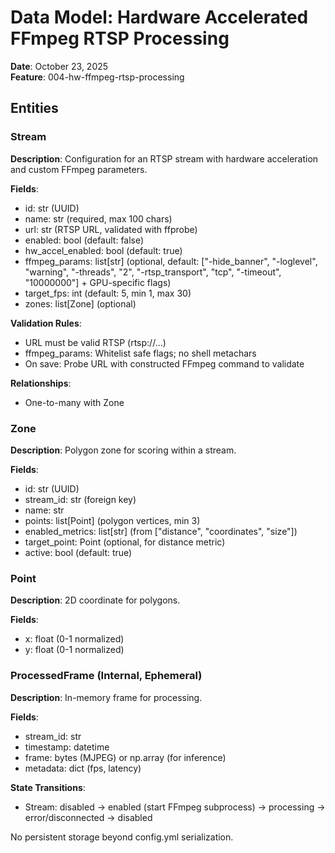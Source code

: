 # Data Model: Hardware Accelerated FFmpeg RTSP Processing

**Date**: October 23, 2025  
**Feature**: 004-hw-ffmpeg-rtsp-processing  

## Entities

### Stream
**Description**: Configuration for an RTSP stream with hardware acceleration and custom FFmpeg parameters.

**Fields**:
- id: str (UUID)
- name: str (required, max 100 chars)
- url: str (RTSP URL, validated with ffprobe)
- enabled: bool (default: false)
- hw_accel_enabled: bool (default: true)
- ffmpeg_params: list[str] (optional, default: [&quot;-hide_banner&quot;, &quot;-loglevel&quot;, &quot;warning&quot;, &quot;-threads&quot;, &quot;2&quot;, &quot;-rtsp_transport&quot;, &quot;tcp&quot;, &quot;-timeout&quot;, &quot;10000000&quot;] + GPU-specific flags)
- target_fps: int (default: 5, min 1, max 30)
- zones: list[Zone] (optional)

**Validation Rules**:
- URL must be valid RTSP (rtsp://...)
- ffmpeg_params: Whitelist safe flags; no shell metachars
- On save: Probe URL with constructed FFmpeg command to validate

**Relationships**:
- One-to-many with Zone

### Zone
**Description**: Polygon zone for scoring within a stream.

**Fields**:
- id: str (UUID)
- stream_id: str (foreign key)
- name: str
- points: list[Point] (polygon vertices, min 3)
- enabled_metrics: list[str] (from [&quot;distance&quot;, &quot;coordinates&quot;, &quot;size&quot;])
- target_point: Point (optional, for distance metric)
- active: bool (default: true)

### Point
**Description**: 2D coordinate for polygons.

**Fields**:
- x: float (0-1 normalized)
- y: float (0-1 normalized)

### ProcessedFrame (Internal, Ephemeral)
**Description**: In-memory frame for processing.

**Fields**:
- stream_id: str
- timestamp: datetime
- frame: bytes (MJPEG) or np.array (for inference)
- metadata: dict (fps, latency)

**State Transitions**:
- Stream: disabled → enabled (start FFmpeg subprocess) → processing → error/disconnected → disabled

No persistent storage beyond config.yml serialization.